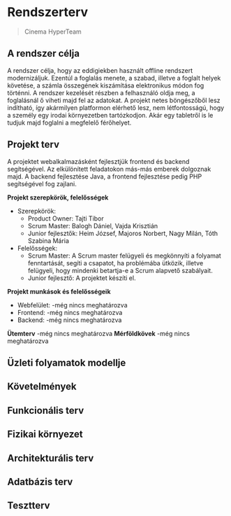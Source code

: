 # Rendszerterv
>Cinema
>HyperTeam
## A rendszer célja
A rendszer célja, hogy az eddigiekben használt offline rendszert modernizáljuk. Ezentúl a foglalás menete, a szabad, illetve a foglalt helyek követése, a számla összegének kiszámítása elektronikus módon fog történni. A rendszer kezelését részben a felhasználó oldja meg, a foglalásnál ő viheti majd fel az adatokat.
A projekt netes böngészőből lesz indítható, így akármilyen platformon elérhető lesz, nem létfontosságú, hogy a személy egy irodai környezetben tartózkodjon. Akár egy tabletről is le tudjuk majd foglalni a megfelelő férőhelyet.

## Projekt terv
A projektet webalkalmazásként  fejlesztjük frontend és backend segítségével. Az elkülönített feladatokon más-más emberek dolgoznak majd.
A backend fejlesztése Java, a frontend fejlesztése pedig PHP segítségével fog zajlani.

**Projekt szerepkörök, felelősségek**
-   Szerepkörök:
	-   Product Owner: Tajti Tibor
    -   Scrum Master: Balogh Dániel, Vajda Krisztián
    -   Junior fejlesztők: Heim József, Majoros Norbert, Nagy Milán, Tóth Szabina Mária
-   Felelősségek:
    -   Scrum Master: A Scrum master felügyeli és megkönnyíti a folyamat fenntartását, segíti a csapatot, ha problémába ütközik, illetve felügyeli, hogy mindenki betartja-e a Scrum alapvető szabályait.
    -   Junior fejlesztő: A projektet készíti el. 
    
**Projekt munkások és felelősségeik**
-   Webfelület: -még nincs meghatározva
-   Frontend: -még nincs meghatározva
-   Backend: -még nincs meghatározva

**Ütemterv**
	-még nincs meghatározva
**Mérföldkövek**
	-még nincs meghatározva

## Üzleti folyamatok modellje

## Követelmények

## Funkcionális terv

## Fizikai környezet

## Architekturális terv

## Adatbázis terv

## Tesztterv